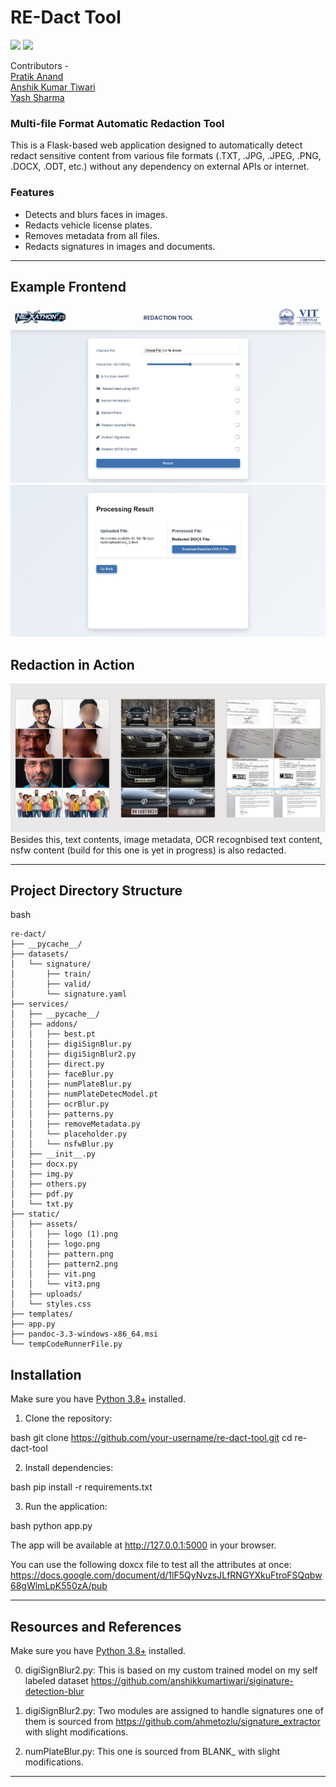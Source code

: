 # RE-Dact Tool

<p>
  <img src="https://upload.wikimedia.org/wikipedia/commons/thumb/3/31/Python-logo.png/219px-Python-logo.png" height="60">
  <img src="https://logowik.com/content/uploads/images/flask3998.jpg" height="60">
</p>

Contributors - <br>
<a href="https://github.com/user-pratik">      Pratik Anand</a><br>
<a href="https://github.com/anshikkumartiwari">       Anshik Kumar Tiwari</a><br>
<a href="">       Yash Sharma</a><br>

### Multi-file Format Automatic Redaction Tool

This is a Flask-based web application designed to automatically detect redact sensitive content from various file formats (.TXT, .JPG, .JPEG, .PNG, .DOCX, .ODT, etc.) without any dependency on external APIs or internet.

### Features

- Detects and blurs faces in images.
- Redacts vehicle license plates.
- Removes metadata from all files.
- Redacts signatures in images and documents.

---

## Example Frontend

![Frontend](Screenshot1.png)
![Frontend](Screenshot2.jpeg)

## Redaction in Action

![Demo image](redact_facecarsig.png)
Besides this, text contents, image metadata, OCR recognbised text content, nsfw content (build for this one is yet in progress) is also redacted.

---

## Project Directory Structure

bash 
```
re-dact/
├── __pycache__/
├── datasets/
│   └── signature/
│       ├── train/
│       ├── valid/
│       └── signature.yaml
├── services/
│   ├── __pycache__/
│   ├── addons/
│   │   ├── best.pt
│   │   ├── digiSignBlur.py
│   │   ├── digiSignBlur2.py
│   │   ├── direct.py
│   │   ├── faceBlur.py
│   │   ├── numPlateBlur.py
│   │   ├── numPlateDetecModel.pt
│   │   ├── ocrBlur.py
│   │   ├── patterns.py
│   │   ├── removeMetadata.py
│   │   └── placeholder.py
│   │   └── nsfwBlur.py
│   ├── __init__.py
│   ├── docx.py
│   ├── img.py
│   ├── others.py
│   ├── pdf.py
│   └── txt.py
├── static/
│   ├── assets/
│   │   ├── logo (1).png
│   │   ├── logo.png
│   │   ├── pattern.png
│   │   ├── pattern2.png
│   │   ├── vit.png
│   │   └── vit3.png
│   ├── uploads/
│   └── styles.css
├── templates/
├── app.py
├── pandoc-3.3-windows-x86_64.msi
└── tempCodeRunnerFile.py
```

## Installation

Make sure you have [Python 3.8+](https://www.python.org/) installed.

1. Clone the repository:

bash
git clone https://github.com/your-username/re-dact-tool.git
cd re-dact-tool


2. Install dependencies:

bash
pip install -r requirements.txt 


3. Run the application:

bash
python app.py


The app will be available at http://127.0.0.1:5000 in your browser.

You can use the following doxcx file to test all the attributes at once: https://docs.google.com/document/d/1lF5QyNvzsJLfRNGYXkuFtroFSQqbw68gWlmLpK550zA/pub

---

## Resources and References

Make sure you have [Python 3.8+](https://www.python.org/) installed.



0. digiSignBlur2.py:
This is based on my custom trained model on my self labeled dataset https://github.com/anshikkumartiwari/siginature-detection-blur 

1. digiSignBlur2.py:
Two modules are assigned to handle signatures one of them is sourced from https://github.com/ahmetozlu/signature_extractor with slight modifications.

2. numPlateBlur.py:
This one is sourced from BLANK_ with slight modifications.



---
